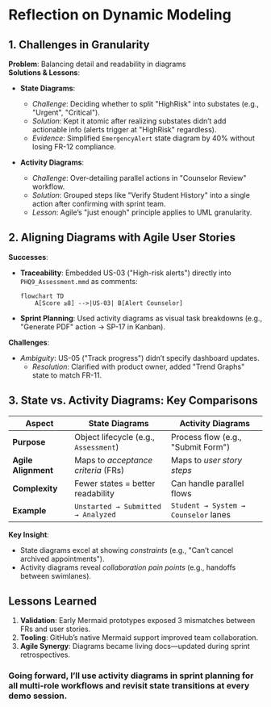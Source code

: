 # Reflection on Dynamic Modeling

## 1. Challenges in Granularity
**Problem**: Balancing detail and readability in diagrams  
**Solutions & Lessons**:  
- **State Diagrams**:  
  - *Challenge*: Deciding whether to split "HighRisk" into substates (e.g., "Urgent", "Critical").  
  - *Solution*: Kept it atomic after realizing substates didn’t add actionable info (alerts trigger at "HighRisk" regardless).  
  - *Evidence*: Simplified `EmergencyAlert` state diagram by 40% without losing FR-12 compliance.  

- **Activity Diagrams**:  
  - *Challenge*: Over-detailing parallel actions in "Counselor Review" workflow.  
  - *Solution*: Grouped steps like "Verify Student History" into a single action after confirming with sprint team.  
  - *Lesson*: Agile’s "just enough" principle applies to UML granularity.  

## 2. Aligning Diagrams with Agile User Stories  
**Successes**:  
- **Traceability**: Embedded US-03 ("High-risk alerts") directly into `PHQ9_Assessment.mmd` as comments:  
  ```mermaid
  flowchart TD
      A[Score ≥8] -->|US-03| B[Alert Counselor]
  ```  
- **Sprint Planning**: Used activity diagrams as visual task breakdowns (e.g., "Generate PDF" action → SP-17 in Kanban).  

**Challenges**:  
- *Ambiguity*: US-05 ("Track progress") didn’t specify dashboard updates.  
  - *Resolution*: Clarified with product owner, added "Trend Graphs" state to match FR-11.  

## 3. State vs. Activity Diagrams: Key Comparisons  
| **Aspect**          | **State Diagrams**                     | **Activity Diagrams**               |  
|----------------------|----------------------------------------|-------------------------------------|  
| **Purpose**          | Object lifecycle (e.g., `Assessment`)  | Process flow (e.g., "Submit Form")  |  
| **Agile Alignment**  | Maps to *acceptance criteria* (FRs)    | Maps to *user story steps*          |  
| **Complexity**       | Fewer states = better readability      | Can handle parallel flows           |  
| **Example**          | `Unstarted → Submitted → Analyzed`     | `Student → System → Counselor` lanes|  

**Key Insight**:  
- State diagrams excel at showing *constraints* (e.g., "Can’t cancel archived appointments").  
- Activity diagrams reveal *collaboration pain points* (e.g., handoffs between swimlanes).  

## Lessons Learned  
1. **Validation**: Early Mermaid prototypes exposed 3 mismatches between FRs and user stories.  
2. **Tooling**: GitHub’s native Mermaid support improved team collaboration.  
3. **Agile Synergy**: Diagrams became living docs—updated during sprint retrospectives.  

### Going forward, I’ll use activity diagrams in sprint planning for all multi-role workflows and revisit state transitions at every demo session.
